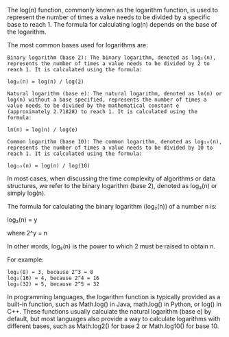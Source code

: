 The log(n) function, commonly known as the logarithm function, is used to represent the number of times a value needs to be divided by a specific base to reach 1. The formula for calculating log(n) depends on the base of the logarithm.

The most common bases used for logarithms are:

    Binary logarithm (base 2): The binary logarithm, denoted as log₂(n), represents the number of times a value needs to be divided by 2 to reach 1. It is calculated using the formula:

    log₂(n) = log(n) / log(2)

    Natural logarithm (base e): The natural logarithm, denoted as ln(n) or log(n) without a base specified, represents the number of times a value needs to be divided by the mathematical constant e (approximately 2.71828) to reach 1. It is calculated using the formula:

    ln(n) = log(n) / log(e)

    Common logarithm (base 10): The common logarithm, denoted as log₁₀(n), represents the number of times a value needs to be divided by 10 to reach 1. It is calculated using the formula:

    log₁₀(n) = log(n) / log(10)

In most cases, when discussing the time complexity of algorithms or data structures, we refer to the binary logarithm (base 2), denoted as log₂(n) or simply log(n).

The formula for calculating the binary logarithm (log₂(n)) of a number n is:

log₂(n) = y

where 2^y = n

In other words, log₂(n) is the power to which 2 must be raised to obtain n.

For example:

    log₂(8) = 3, because 2^3 = 8
    log₂(16) = 4, because 2^4 = 16
    log₂(32) = 5, because 2^5 = 32

In programming languages, the logarithm function is typically provided as a built-in function, such as Math.log() in Java, math.log() in Python, or log() in C++. These functions usually calculate the natural logarithm (base e) by default, but most languages also provide a way to calculate logarithms with different bases, such as Math.log2() for base 2 or Math.log10() for base 10.
